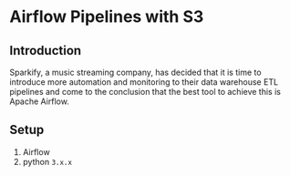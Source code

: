 # Airflow Pipelines with S3


## Introduction

Sparkify, a music streaming company, has decided that it is time to introduce more automation and monitoring to their data warehouse ETL pipelines and come to the conclusion that the best tool to achieve this is Apache Airflow.

## Setup

1. Airflow
2. python `3.x.x`

